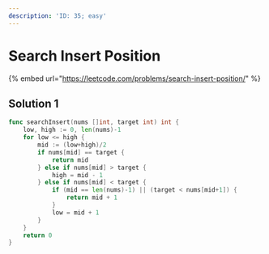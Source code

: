 ```yaml
---
description: 'ID: 35; easy'
---
```


# Search Insert Position

{% embed url="https://leetcode.com/problems/search-insert-position/" %}

## Solution 1

```go
func searchInsert(nums []int, target int) int {
    low, high := 0, len(nums)-1
    for low <= high {
        mid := (low+high)/2
        if nums[mid] == target {
            return mid
        } else if nums[mid] > target {
            high = mid - 1
        } else if nums[mid] < target {
            if (mid == len(nums)-1) || (target < nums[mid+1]) {
                return mid + 1
            }
            low = mid + 1
        }
    }
    return 0
}
```

